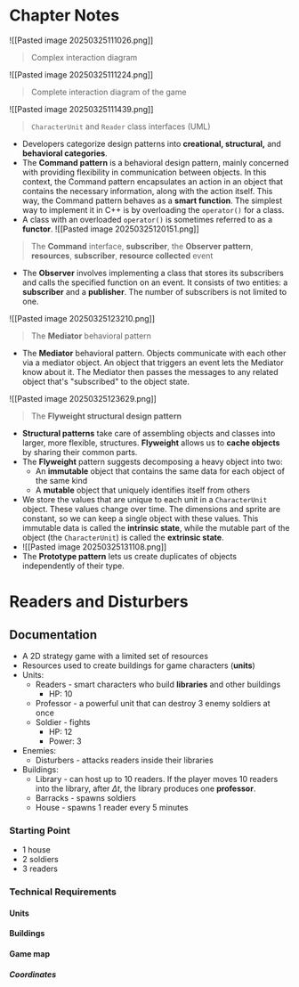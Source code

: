 # Chapter Notes


![[Pasted image 20250325111026.png]]
> Complex interaction diagram

![[Pasted image 20250325111224.png]]
> Complete interaction diagram of the game

![[Pasted image 20250325111439.png]]
> `CharacterUnit` and `Reader` class interfaces (UML)

- Developers categorize design patterns into **creational, structural,** and **behavioral categories**. 
- The **Command pattern** is a behavioral design pattern, mainly concerned with providing flexibility in communication between objects. In this context, the Command pattern encapsulates an action in an object that contains the necessary information, along with the action itself. This way, the Command pattern behaves as a **smart function**. The simplest way to implement it in C++ is by overloading the `operator()` for a class.
- A class with an overloaded `operator()` is sometimes referred to as a **functor**. 
![[Pasted image 20250325120151.png]]
> The **Command** interface, **subscriber**, the **Observer pattern**, **resources**, **subscriber**, **resource collected** event

- The **Observer** involves implementing a class that stores its subscribers and calls the specified function on an event. It consists of two entities: a **subscriber** and a **publisher**. The number of subscribers is not limited to one.

![[Pasted image 20250325123210.png]]
> The **Mediator** behavioral pattern

- The **Mediator** behavioral pattern. Objects communicate with each other via a mediator object. An object that triggers an event lets the Mediator know about it. The Mediator then passes the messages to any related object that's "subscribed" to the object state.

![[Pasted image 20250325123629.png]]
> The **Flyweight structural design pattern**

- **Structural patterns** take care of assembling objects and classes into larger, more flexible, structures. **Flyweight** allows us to **cache objects** by sharing their common parts.
- The **Flyweight** pattern suggests decomposing a heavy object into two:
	- An **immutable** object that contains the same data for each object of the same kind
	- A **mutable** object that uniquely identifies itself from others
- We store the values that are unique to each unit in a `CharacterUnit` object. These values change over time. The dimensions and sprite are constant, so we can keep a single object with these values. This immutable data is called the **intrinsic state**, while the mutable part of the object (the `CharacterUnit`) is called the **extrinsic state**.
- ![[Pasted image 20250325131108.png]]
- The **Prototype pattern** lets us create duplicates of objects independently of their type.




# Readers and Disturbers 
## Documentation
- A 2D strategy game with a limited set of resources
- Resources used to create buildings for game characters (**units**)
- Units:
	- Readers - smart characters who build **libraries** and other buildings
		- HP: 10
	- Professor - a powerful unit that can destroy 3 enemy soldiers at once
	- Soldier - fights
		- HP: 12
		- Power: 3
- Enemies:
	- Disturbers - attacks readers inside their libraries
- Buildings:
	- Library - can host up to 10 readers. If the player moves 10 readers into the library, after $\Delta t$, the library produces one **professor**.
	- Barracks - spawns soldiers
	- House - spawns 1 reader every 5 minutes
### Starting Point
- 1 house
- 2 soldiers
- 3 readers
### Technical Requirements
#### Units

#### Buildings

#### Game map
##### Coordinates
